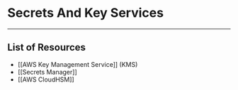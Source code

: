 # Secrets And Key Services
-------
## List of Resources
- [[AWS Key Management Service]] (KMS)
- [[Secrets Manager]]
- [[AWS CloudHSM]]